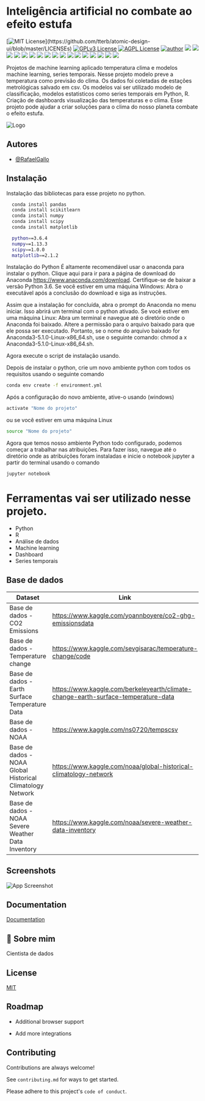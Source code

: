 # Inteligência artificial no combate ao efeito estufa

[![MIT License](https://img.shields.io/apm/l/atomic-design-ui.svg?)](https://github.com/tterb/atomic-design-ui/blob/master/LICENSEs)
[![GPLv3 License](https://img.shields.io/badge/License-GPL%20v3-yellow.svg)](https://opensource.org/licenses/)
[![AGPL License](https://img.shields.io/badge/license-AGPL-blue.svg)](http://www.gnu.org/licenses/agpl-3.0)
[![author](https://img.shields.io/badge/author-RafaelGallo-red.svg)](https://github.com/RafaelGallo?tab=repositories) 
[![](https://img.shields.io/badge/python-3.7+-blue.svg)](https://www.python.org/downloads/release/python-374/) 
[![](https://img.shields.io/badge/R-3.6.0-red.svg)](https://www.r-project.org/)
[![](https://img.shields.io/badge/ggplot2-white.svg)](https://ggplot2.tidyverse.org/)
[![](https://img.shields.io/badge/dplyr-blue.svg)](https://dplyr.tidyverse.org/)
[![](https://img.shields.io/badge/readr-green.svg)](https://readr.tidyverse.org/)
[![](https://img.shields.io/badge/ggvis-black.svg)](https://ggvis.tidyverse.org/)
[![](https://img.shields.io/badge/Shiny-red.svg)](https://shiny.tidyverse.org/)
[![](https://img.shields.io/badge/plotly-green.svg)](https://plotly.com/)
[![](https://img.shields.io/badge/XGBoost-red.svg)](https://xgboost.readthedocs.io/en/stable/#)
[![](https://img.shields.io/badge/Caret-orange.svg)](https://caret.tidyverse.org/)
[![](https://img.shields.io/badge/Pandas-blue.svg)](https://pandas.pydata.org/) 
[![](https://img.shields.io/badge/Matplotlib-blue.svg)](https://matplotlib.org/)
[![](https://img.shields.io/badge/Seaborn-green.svg)](https://seaborn.pydata.org/)
[![](https://img.shields.io/badge/Matplotlib-orange.svg)](https://scikit-learn.org/stable/) 
[![](https://img.shields.io/badge/Scikit_Learn-green.svg)](https://scikit-learn.org/stable/)
[![](https://img.shields.io/badge/Numpy-white.svg)](https://numpy.org/)
[![](https://img.shields.io/badge/PowerBI-red.svg)](https://powerbi.microsoft.com/pt-br/)

Projetos de machine learning aplicado temperatura clima e modelos machine learning, series temporais.
Nesse projeto modelo preve a temperatura como previsão do clima. Os dados foi coletadas de estações metrológicas salvado em csv.
Os modelos vai ser utilizado modelo de classificação, modelos estatisticos como series temporais em Python, R.
Criação de dashboards visualização das temperaturas e o clima.
Esse projeto pode ajudar a criar soluções para o clima do nosso planeta combate o efeito estufa.


![Logo](https://image.freepik.com/vetores-gratis/vetor-de-plano-de-fundo-de-mudanca-climatica-com-borda-de-nuvens-de-chuva_53876-112078.jpg)


## Autores

- [@RafaelGallo](https://github.com/RafaelGallo)


## Instalação 

Instalação das bibliotecas para esse projeto no python.

```bash
  conda install pandas 
  conda install scikitlearn
  conda install numpy
  conda install scipy
  conda install matplotlib

  python==3.6.4
  numpy==1.13.3
  scipy==1.0.0
  matplotlib==2.1.2
```
Instalação do Python É altamente recomendável usar o anaconda para instalar o python. Clique aqui para ir para a página de download do Anaconda https://www.anaconda.com/download. Certifique-se de baixar a versão Python 3.6. Se você estiver em uma máquina Windows: Abra o executável após a conclusão do download e siga as instruções. 

Assim que a instalação for concluída, abra o prompt do Anaconda no menu iniciar. Isso abrirá um terminal com o python ativado. Se você estiver em uma máquina Linux: Abra um terminal e navegue até o diretório onde o Anaconda foi baixado. 
Altere a permissão para o arquivo baixado para que ele possa ser executado. Portanto, se o nome do arquivo baixado for Anaconda3-5.1.0-Linux-x86_64.sh, use o seguinte comando: chmod a x Anaconda3-5.1.0-Linux-x86_64.sh.

Agora execute o script de instalação usando.


Depois de instalar o python, crie um novo ambiente python com todos os requisitos usando o seguinte comando

```bash
conda env create -f environment.yml
```
Após a configuração do novo ambiente, ative-o usando (windows)
```bash
activate "Nome do projeto"
```
ou se você estiver em uma máquina Linux
```bash
source "Nome do projeto" 
```
Agora que temos nosso ambiente Python todo configurado, podemos começar a trabalhar nas atribuições. Para fazer isso, navegue até o diretório onde as atribuições foram instaladas e inicie o notebook jupyter a partir do terminal usando o comando
```bash
jupyter notebook
```

# Ferramentas vai ser utilizado nesse projeto.
 
- Python
- R
- Análise de dados
- Machine learning
- Dashboard
- Series temporais
## Base de dados 

| Dataset             | Link                                                                |
| ----------------- | ------------------------------------------------------------------ |
| Base de dados - CO2 Emissions |https://www.kaggle.com/yoannboyere/co2-ghg-emissionsdata|
| Base de dados - Temperature change  | https://www.kaggle.com/sevgisarac/temperature-change/code|
| Base de dados - Earth Surface Temperature Data | https://www.kaggle.com/berkeleyearth/climate-change-earth-surface-temperature-data |
| Base de dados - NOAA  | https://www.kaggle.com/ns0720/tempscsv |
| Base de dados - NOAA Global Historical Climatology Network | https://www.kaggle.com/noaa/global-historical-climatology-network|
| Base de dados - NOAA Severe Weather Data Inventory | https://www.kaggle.com/noaa/severe-weather-data-inventory|



## Screenshots

![App Screenshot](https://via.placeholder.com/468x300?text=App+Screenshot+Here)


## Documentation

[Documentation](https://linktodocumentation)


## 🚀 Sobre mim

Cientista de dados


## License

[MIT](https://choosealicense.com/licenses/mit/)


## Roadmap

- Additional browser support

- Add more integrations


## Contributing

Contributions are always welcome!

See `contributing.md` for ways to get started.

Please adhere to this project's  `code of conduct`.


